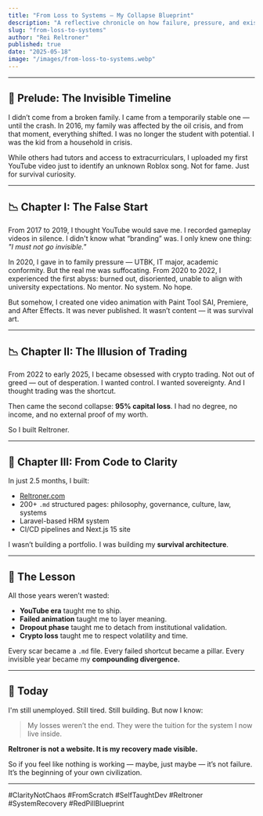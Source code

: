 ```yaml
---
title: "From Loss to Systems — My Collapse Blueprint"
description: "A reflective chronicle on how failure, pressure, and existential despair forged the birth of Reltroner Studio."
slug: "from-loss-to-systems"
author: "Rei Reltroner"
published: true
date: "2025-05-18"
image: "/images/from-loss-to-systems.webp"
---
```


---

## 🧠 Prelude: The Invisible Timeline

I didn’t come from a broken family. I came from a temporarily stable one — until the crash. In 2016, my family was affected by the oil crisis, and from that moment, everything shifted. I was no longer the student with potential. I was the kid from a household in crisis.

While others had tutors and access to extracurriculars, I uploaded my first YouTube video just to identify an unknown Roblox song. Not for fame. Just for survival curiosity.

---

## 📉 Chapter I: The False Start

From 2017 to 2019, I thought YouTube would save me. I recorded gameplay videos in silence. I didn't know what “branding” was. I only knew one thing: *"I must not go invisible."*

In 2020, I gave in to family pressure — UTBK, IT major, academic conformity. But the real me was suffocating. From 2020 to 2022, I experienced the first abyss: burned out, disoriented, unable to align with university expectations. No mentor. No system. No hope.

But somehow, I created one video animation with Paint Tool SAI, Premiere, and After Effects. It was never published.
It wasn’t content — it was survival art.

---

## 📉 Chapter II: The Illusion of Trading

From 2022 to early 2025, I became obsessed with crypto trading. Not out of greed — out of desperation. I wanted control. I wanted sovereignty. And I thought trading was the shortcut.

Then came the second collapse: **95% capital loss**. I had no degree, no income, and no external proof of my worth.

So I built Reltroner.

---

## 🔧 Chapter III: From Code to Clarity

In just 2.5 months, I built:

* [Reltroner.com](https://reltroner.com)
* 200+ `.md` structured pages: philosophy, governance, culture, law, systems
* Laravel-based HRM system
* CI/CD pipelines and Next.js 15 site

I wasn’t building a portfolio.
I was building my **survival architecture**.

---

## 🧱 The Lesson

All those years weren’t wasted:

* **YouTube era** taught me to ship.
* **Failed animation** taught me to layer meaning.
* **Dropout phase** taught me to detach from institutional validation.
* **Crypto loss** taught me to respect volatility and time.

Every scar became a `.md` file.
Every failed shortcut became a pillar.
Every invisible year became my **compounding divergence.**

---

## 🌌 Today

I'm still unemployed. Still tired. Still building. But now I know:

> My losses weren’t the end. They were the tuition for the system I now live inside.

**Reltroner is not a website. It is my recovery made visible.**

So if you feel like nothing is working — maybe, just maybe — it’s not failure.
It’s the beginning of your own civilization.

---

\#ClarityNotChaos #FromScratch #SelfTaughtDev #Reltroner #SystemRecovery #RedPillBlueprint
